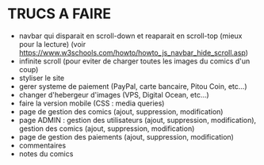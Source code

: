 # TRUCS A FAIRE

- navbar qui disparait en scroll-down et reaparait en scroll-top (mieux pour la lecture) (voir https://www.w3schools.com/howto/howto_js_navbar_hide_scroll.asp)
- infinite scroll (pour eviter de charger toutes les images du comics d'un coup)
- styliser le site
- gerer systeme de paiement (PayPal, carte bancaire, Pitou Coin, etc...)
- changer d'hebergeur d'images (VPS, Digital Ocean, etc...)
- faire la version mobile (CSS : media queries)
- page de gestion des comics (ajout, suppression, modification)
- page ADMIN : gestion des utilisateurs (ajout, suppression, modification), gestion des comics (ajout, suppression, modification)
- page de gestion des paiements (ajout, suppression, modification)
- commentaires
- notes du comics